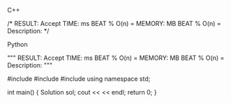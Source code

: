 <!--
 * @Description: 
 * @Version: 1.0
 * @Autor: Vicro
 * @Date: 2020-11-30 21:56:56
 * @LastEditTime: 2020-12-23 18:56:28
 * @FilePath: \Leetcode\readme.md
-->


C++

/*
RESULT: Accept
TIME:   ms    BEAT %    O(n) = 
MEMORY: MB    BEAT %    O(n) = 
Description: 
*/

Python

"""
RESULT: Accept
TIME:   ms    BEAT %    O(n) = 
MEMORY: MB    BEAT %    O(n) = 
Description: 
"""

#include <iostream>
#include <string>
#include <vector>
using namespace std;

int main() {
    Solution sol;
    cout << << endl;
    return 0;
}